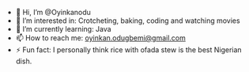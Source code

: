 - 👋 Hi, I’m @Oyinkanodu
- 👀 I’m interested in: Crotcheting, baking, coding and watching movies
- 🌱 I’m currently learning: Java
- 📫 How to reach me: oyinkan.odugbemi@gmail.com
- ⚡ Fun fact: I personally think rice with ofada stew is the best Nigerian dish.

<!---
Oyinkanodu/Oyinkanodu is a ✨ special ✨ repository because its `README.md` (this file) appears on your GitHub profile.
You can click the Preview link to take a look at your changes.
--->
